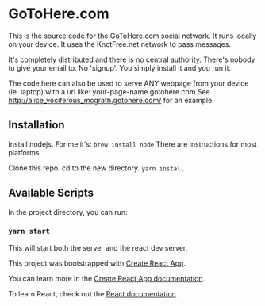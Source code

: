 
# GoToHere.com

This is the source code for the GoToHere.com social network. 
It runs locally on your device. It uses the KnotFree.net network to pass messages.

It's completely distributed and there is no central authority. There's nobody to give your email to. No 'signup'. You simply install it and you run it. 

The code here can also be used to serve ANY webpage from your device (ie. laptop) with a url like: your-page-name.gotohere.com See http://alice_vociferous_mcgrath.gotohere.com/ for an example.



## Installation

Install nodejs. For me it's:
    `brew install node`
There are instructions for most platforms.

Clone this repo. cd to the new directory.
    `yarn install` 

## Available Scripts

In the project directory, you can run:

### `yarn start`

This will start both the server and the react dev server.

This project was bootstrapped with [Create React App](https://github.com/facebook/create-react-app).


You can learn more in the [Create React App documentation](https://facebook.github.io/create-react-app/docs/getting-started).

To learn React, check out the [React documentation](https://reactjs.org/).
